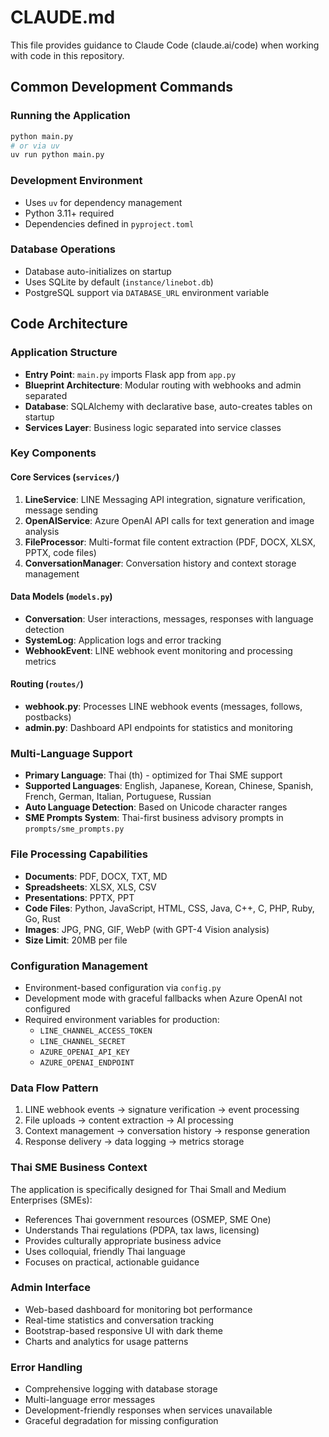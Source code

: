# CLAUDE.md

This file provides guidance to Claude Code (claude.ai/code) when working with code in this repository.

## Common Development Commands

### Running the Application
```bash
python main.py
# or via uv
uv run python main.py
```

### Development Environment
- Uses `uv` for dependency management
- Python 3.11+ required
- Dependencies defined in `pyproject.toml`

### Database Operations
- Database auto-initializes on startup
- Uses SQLite by default (`instance/linebot.db`)
- PostgreSQL support via `DATABASE_URL` environment variable

## Code Architecture

### Application Structure
- **Entry Point**: `main.py` imports Flask app from `app.py`
- **Blueprint Architecture**: Modular routing with webhooks and admin separated
- **Database**: SQLAlchemy with declarative base, auto-creates tables on startup
- **Services Layer**: Business logic separated into service classes

### Key Components

#### Core Services (`services/`)
1. **LineService**: LINE Messaging API integration, signature verification, message sending
2. **OpenAIService**: Azure OpenAI API calls for text generation and image analysis
3. **FileProcessor**: Multi-format file content extraction (PDF, DOCX, XLSX, PPTX, code files)
4. **ConversationManager**: Conversation history and context storage management

#### Data Models (`models.py`)
- **Conversation**: User interactions, messages, responses with language detection
- **SystemLog**: Application logs and error tracking
- **WebhookEvent**: LINE webhook event monitoring and processing metrics

#### Routing (`routes/`)
- **webhook.py**: Processes LINE webhook events (messages, follows, postbacks)
- **admin.py**: Dashboard API endpoints for statistics and monitoring

### Multi-Language Support
- **Primary Language**: Thai (th) - optimized for Thai SME support
- **Supported Languages**: English, Japanese, Korean, Chinese, Spanish, French, German, Italian, Portuguese, Russian
- **Auto Language Detection**: Based on Unicode character ranges
- **SME Prompts System**: Thai-first business advisory prompts in `prompts/sme_prompts.py`

### File Processing Capabilities
- **Documents**: PDF, DOCX, TXT, MD
- **Spreadsheets**: XLSX, XLS, CSV  
- **Presentations**: PPTX, PPT
- **Code Files**: Python, JavaScript, HTML, CSS, Java, C++, C, PHP, Ruby, Go, Rust
- **Images**: JPG, PNG, GIF, WebP (with GPT-4 Vision analysis)
- **Size Limit**: 20MB per file

### Configuration Management
- Environment-based configuration via `config.py`
- Development mode with graceful fallbacks when Azure OpenAI not configured
- Required environment variables for production:
  - `LINE_CHANNEL_ACCESS_TOKEN`
  - `LINE_CHANNEL_SECRET` 
  - `AZURE_OPENAI_API_KEY`
  - `AZURE_OPENAI_ENDPOINT`

### Data Flow Pattern
1. LINE webhook events → signature verification → event processing
2. File uploads → content extraction → AI processing
3. Context management → conversation history → response generation
4. Response delivery → data logging → metrics storage

### Thai SME Business Context
The application is specifically designed for Thai Small and Medium Enterprises (SMEs):
- References Thai government resources (OSMEP, SME One)
- Understands Thai regulations (PDPA, tax laws, licensing)
- Provides culturally appropriate business advice
- Uses colloquial, friendly Thai language
- Focuses on practical, actionable guidance

### Admin Interface
- Web-based dashboard for monitoring bot performance
- Real-time statistics and conversation tracking  
- Bootstrap-based responsive UI with dark theme
- Charts and analytics for usage patterns

### Error Handling
- Comprehensive logging with database storage
- Multi-language error messages
- Development-friendly responses when services unavailable
- Graceful degradation for missing configuration